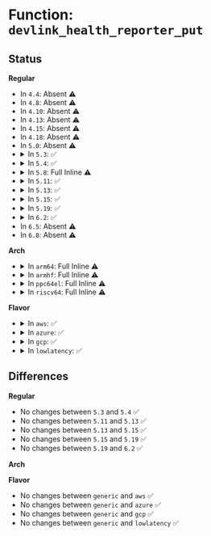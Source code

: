 # Function: <code>devlink_health_reporter_put</code>

## Status
<b>Regular</b>
<ul>
<li>
In <code>4.4</code>: Absent ⚠️
</li>
<li>
In <code>4.8</code>: Absent ⚠️
</li>
<li>
In <code>4.10</code>: Absent ⚠️
</li>
<li>
In <code>4.13</code>: Absent ⚠️
</li>
<li>
In <code>4.15</code>: Absent ⚠️
</li>
<li>
In <code>4.18</code>: Absent ⚠️
</li>
<li>
In <code>5.0</code>: Absent ⚠️
</li>
<li>
<details>
<summary>In <code>5.3</code>: ✅</summary>

```c
void devlink_health_reporter_put(struct devlink_health_reporter *reporter);
```

**Collision:** Unique Static

**Inline:** No

**Transformation:** False

**Instances:**

```
In net/core/devlink.c (ffffffff81946290)
Location: net/core/devlink.c:4862
Inline: False
Direct callers:
  - net/core/devlink.c:devlink_nl_cmd_health_reporter_dump_clear_doit
  - net/core/devlink.c:devlink_nl_cmd_health_reporter_dump_clear_doit
  - net/core/devlink.c:devlink_nl_cmd_health_reporter_dump_get_dumpit
  - net/core/devlink.c:devlink_nl_cmd_health_reporter_diagnose_doit
  - net/core/devlink.c:devlink_nl_cmd_health_reporter_diagnose_doit
  - net/core/devlink.c:devlink_nl_cmd_health_reporter_diagnose_doit
  - net/core/devlink.c:devlink_nl_cmd_health_reporter_recover_doit
  - net/core/devlink.c:devlink_nl_cmd_health_reporter_set_doit
  - net/core/devlink.c:devlink_nl_cmd_health_reporter_set_doit
  - net/core/devlink.c:devlink_nl_cmd_health_reporter_get_doit
```
**Symbols:**

```
ffffffff81946290-ffffffff819462ae: devlink_health_reporter_put (STB_LOCAL)
```
</details>
</li>
<li>
<details>
<summary>In <code>5.4</code>: ✅</summary>

```c
void devlink_health_reporter_put(struct devlink_health_reporter *reporter);
```

**Collision:** Unique Static

**Inline:** No

**Transformation:** False

**Instances:**

```
In net/core/devlink.c (ffffffff8197b220)
Location: net/core/devlink.c:4918
Inline: False
Direct callers:
  - net/core/devlink.c:devlink_nl_cmd_health_reporter_dump_clear_doit
  - net/core/devlink.c:devlink_nl_cmd_health_reporter_dump_clear_doit
  - net/core/devlink.c:devlink_nl_cmd_health_reporter_dump_get_dumpit
  - net/core/devlink.c:devlink_nl_cmd_health_reporter_diagnose_doit
  - net/core/devlink.c:devlink_nl_cmd_health_reporter_diagnose_doit
  - net/core/devlink.c:devlink_nl_cmd_health_reporter_diagnose_doit
  - net/core/devlink.c:devlink_nl_cmd_health_reporter_recover_doit
  - net/core/devlink.c:devlink_nl_cmd_health_reporter_set_doit
  - net/core/devlink.c:devlink_nl_cmd_health_reporter_set_doit
  - net/core/devlink.c:devlink_nl_cmd_health_reporter_get_doit
```
**Symbols:**

```
ffffffff8197b220-ffffffff8197b23e: devlink_health_reporter_put (STB_LOCAL)
```
</details>
</li>
<li>
<details>
<summary>In <code>5.8</code>: Full Inline ⚠️</summary>

**Collision:** Unique Static

**Inline:** Full

**Transformation:** False

**Instances:**

```
In net/core/devlink.c (ffffffff81a5a057)
Location: net/core/devlink.c:5512
Inline: True
Inline callers:
  - net/core/devlink.c:devlink_nl_cmd_health_reporter_dump_clear_doit
  - net/core/devlink.c:devlink_nl_cmd_health_reporter_dump_clear_doit
  - net/core/devlink.c:devlink_nl_cmd_health_reporter_dump_get_dumpit
  - net/core/devlink.c:devlink_nl_cmd_health_reporter_diagnose_doit
  - net/core/devlink.c:devlink_nl_cmd_health_reporter_diagnose_doit
  - net/core/devlink.c:devlink_nl_cmd_health_reporter_diagnose_doit
  - net/core/devlink.c:devlink_nl_cmd_health_reporter_recover_doit
  - net/core/devlink.c:devlink_nl_cmd_health_reporter_set_doit
  - net/core/devlink.c:devlink_nl_cmd_health_reporter_set_doit
  - net/core/devlink.c:devlink_nl_cmd_health_reporter_get_doit
```
</details>
</li>
<li>
<details>
<summary>In <code>5.11</code>: ✅</summary>

```c
void devlink_health_reporter_put(struct devlink_health_reporter *reporter);
```

**Collision:** Unique Static

**Inline:** No

**Transformation:** False

**Instances:**

```
In net/core/devlink.c (ffffffff81a58f90)
Location: net/core/devlink.c:5991
Inline: False
Direct callers:
  - net/core/devlink.c:devlink_nl_cmd_health_reporter_test_doit
  - net/core/devlink.c:devlink_nl_cmd_health_reporter_test_doit
  - net/core/devlink.c:devlink_nl_cmd_health_reporter_dump_clear_doit
  - net/core/devlink.c:devlink_nl_cmd_health_reporter_dump_clear_doit
  - net/core/devlink.c:devlink_nl_cmd_health_reporter_dump_get_dumpit
  - net/core/devlink.c:devlink_nl_cmd_health_reporter_diagnose_doit
  - net/core/devlink.c:devlink_nl_cmd_health_reporter_diagnose_doit
  - net/core/devlink.c:devlink_nl_cmd_health_reporter_diagnose_doit
  - net/core/devlink.c:devlink_nl_cmd_health_reporter_recover_doit
  - net/core/devlink.c:devlink_nl_cmd_health_reporter_set_doit
  - net/core/devlink.c:devlink_nl_cmd_health_reporter_set_doit
  - net/core/devlink.c:devlink_nl_cmd_health_reporter_get_doit
  - net/core/devlink.c:devlink_port_health_reporter_destroy
  - net/core/devlink.c:devlink_health_reporter_destroy
```
**Symbols:**

```
ffffffff81a58f90-ffffffff81a59048: devlink_health_reporter_put (STB_LOCAL)
```
</details>
</li>
<li>
<details>
<summary>In <code>5.13</code>: ✅</summary>

```c
void devlink_health_reporter_put(struct devlink_health_reporter *reporter);
```

**Collision:** Unique Static

**Inline:** No

**Transformation:** False

**Instances:**

```
In net/core/devlink.c (ffffffff81a3bdb0)
Location: net/core/devlink.c:6194
Inline: False
Direct callers:
  - net/core/devlink.c:devlink_nl_cmd_health_reporter_test_doit
  - net/core/devlink.c:devlink_nl_cmd_health_reporter_test_doit
  - net/core/devlink.c:devlink_nl_cmd_health_reporter_dump_clear_doit
  - net/core/devlink.c:devlink_nl_cmd_health_reporter_dump_clear_doit
  - net/core/devlink.c:devlink_nl_cmd_health_reporter_dump_get_dumpit
  - net/core/devlink.c:devlink_nl_cmd_health_reporter_diagnose_doit
  - net/core/devlink.c:devlink_nl_cmd_health_reporter_diagnose_doit
  - net/core/devlink.c:devlink_nl_cmd_health_reporter_diagnose_doit
  - net/core/devlink.c:devlink_nl_cmd_health_reporter_recover_doit
  - net/core/devlink.c:devlink_nl_cmd_health_reporter_set_doit
  - net/core/devlink.c:devlink_nl_cmd_health_reporter_set_doit
  - net/core/devlink.c:devlink_nl_cmd_health_reporter_get_doit
  - net/core/devlink.c:devlink_port_health_reporter_destroy
  - net/core/devlink.c:devlink_health_reporter_destroy
```
**Symbols:**

```
ffffffff81a3bdb0-ffffffff81a3be68: devlink_health_reporter_put (STB_LOCAL)
```
</details>
</li>
<li>
<details>
<summary>In <code>5.15</code>: ✅</summary>

```c
void devlink_health_reporter_put(struct devlink_health_reporter *reporter);
```

**Collision:** Unique Static

**Inline:** No

**Transformation:** False

**Instances:**

```
In net/core/devlink.c (ffffffff81af3030)
Location: net/core/devlink.c:6807
Inline: False
Direct callers:
  - net/core/devlink.c:devlink_nl_cmd_health_reporter_test_doit
  - net/core/devlink.c:devlink_nl_cmd_health_reporter_test_doit
  - net/core/devlink.c:devlink_nl_cmd_health_reporter_dump_clear_doit
  - net/core/devlink.c:devlink_nl_cmd_health_reporter_dump_clear_doit
  - net/core/devlink.c:devlink_nl_cmd_health_reporter_dump_get_dumpit
  - net/core/devlink.c:devlink_nl_cmd_health_reporter_diagnose_doit
  - net/core/devlink.c:devlink_nl_cmd_health_reporter_diagnose_doit
  - net/core/devlink.c:devlink_nl_cmd_health_reporter_diagnose_doit
  - net/core/devlink.c:devlink_nl_cmd_health_reporter_recover_doit
  - net/core/devlink.c:devlink_nl_cmd_health_reporter_set_doit
  - net/core/devlink.c:devlink_nl_cmd_health_reporter_set_doit
  - net/core/devlink.c:devlink_nl_cmd_health_reporter_get_doit
  - net/core/devlink.c:devlink_port_health_reporter_destroy
  - net/core/devlink.c:devlink_health_reporter_destroy
```
**Symbols:**

```
ffffffff81af3030-ffffffff81af30e8: devlink_health_reporter_put (STB_LOCAL)
```
</details>
</li>
<li>
<details>
<summary>In <code>5.19</code>: ✅</summary>

```c
void devlink_health_reporter_put(struct devlink_health_reporter *reporter);
```

**Collision:** Unique Static

**Inline:** No

**Transformation:** False

**Instances:**

```
In net/core/devlink.c (ffffffff81c79360)
Location: net/core/devlink.c:7299
Inline: False
Direct callers:
  - net/core/devlink.c:devlink_nl_cmd_health_reporter_test_doit
  - net/core/devlink.c:devlink_nl_cmd_health_reporter_test_doit
  - net/core/devlink.c:devlink_nl_cmd_health_reporter_dump_clear_doit
  - net/core/devlink.c:devlink_nl_cmd_health_reporter_dump_clear_doit
  - net/core/devlink.c:devlink_nl_cmd_health_reporter_dump_get_dumpit
  - net/core/devlink.c:devlink_nl_cmd_health_reporter_diagnose_doit
  - net/core/devlink.c:devlink_nl_cmd_health_reporter_diagnose_doit
  - net/core/devlink.c:devlink_nl_cmd_health_reporter_diagnose_doit
  - net/core/devlink.c:devlink_nl_cmd_health_reporter_recover_doit
  - net/core/devlink.c:devlink_nl_cmd_health_reporter_set_doit
  - net/core/devlink.c:devlink_nl_cmd_health_reporter_set_doit
  - net/core/devlink.c:devlink_nl_cmd_health_reporter_get_doit
  - net/core/devlink.c:devlink_port_health_reporter_destroy
  - net/core/devlink.c:devlink_health_reporter_destroy
```
**Symbols:**

```
ffffffff81c79360-ffffffff81c7943a: devlink_health_reporter_put (STB_LOCAL)
```
</details>
</li>
<li>
<details>
<summary>In <code>6.2</code>: ✅</summary>

```c
void devlink_health_reporter_put(struct devlink_health_reporter *reporter);
```

**Collision:** Unique Static

**Inline:** No

**Transformation:** False

**Instances:**

```
In net/core/devlink.c (ffffffff81e322d0)
Location: net/core/devlink.c:7854
Inline: False
Direct callers:
  - net/core/devlink.c:devlink_nl_cmd_health_reporter_test_doit
  - net/core/devlink.c:devlink_nl_cmd_health_reporter_test_doit
  - net/core/devlink.c:devlink_nl_cmd_health_reporter_dump_clear_doit
  - net/core/devlink.c:devlink_nl_cmd_health_reporter_dump_clear_doit
  - net/core/devlink.c:devlink_nl_cmd_health_reporter_dump_get_dumpit
  - net/core/devlink.c:devlink_nl_cmd_health_reporter_diagnose_doit
  - net/core/devlink.c:devlink_nl_cmd_health_reporter_diagnose_doit
  - net/core/devlink.c:devlink_nl_cmd_health_reporter_diagnose_doit
  - net/core/devlink.c:devlink_nl_cmd_health_reporter_recover_doit
  - net/core/devlink.c:devlink_nl_cmd_health_reporter_set_doit
  - net/core/devlink.c:devlink_nl_cmd_health_reporter_set_doit
  - net/core/devlink.c:devlink_nl_cmd_health_reporter_get_doit
  - net/core/devlink.c:devlink_port_health_reporter_destroy
  - net/core/devlink.c:devlink_health_reporter_destroy
```
**Symbols:**

```
ffffffff81e322d0-ffffffff81e323aa: devlink_health_reporter_put (STB_LOCAL)
```
</details>
</li>
<li>
In <code>6.5</code>: Absent ⚠️
</li>
<li>
In <code>6.8</code>: Absent ⚠️
</li>
</ul>
<b>Arch</b>
<ul>
<li>
<details>
<summary>In <code>arm64</code>: Full Inline ⚠️</summary>

**Collision:** Unique Static

**Inline:** Full

**Transformation:** False

**Instances:**

```
In net/core/devlink.c (ffff800010c23f44)
Location: net/core/devlink.c:4918
Inline: True
Inline callers:
  - net/core/devlink.c:devlink_nl_cmd_health_reporter_dump_clear_doit
  - net/core/devlink.c:devlink_nl_cmd_health_reporter_dump_clear_doit
  - net/core/devlink.c:devlink_nl_cmd_health_reporter_dump_get_dumpit
  - net/core/devlink.c:devlink_nl_cmd_health_reporter_diagnose_doit
  - net/core/devlink.c:devlink_nl_cmd_health_reporter_diagnose_doit
  - net/core/devlink.c:devlink_nl_cmd_health_reporter_diagnose_doit
  - net/core/devlink.c:devlink_nl_cmd_health_reporter_recover_doit
  - net/core/devlink.c:devlink_nl_cmd_health_reporter_set_doit
  - net/core/devlink.c:devlink_nl_cmd_health_reporter_set_doit
  - net/core/devlink.c:devlink_nl_cmd_health_reporter_get_doit
```
</details>
</li>
<li>
<details>
<summary>In <code>armhf</code>: Full Inline ⚠️</summary>

**Collision:** Unique Static

**Inline:** Full

**Transformation:** False

**Instances:**

```
In net/core/devlink.c (c0d3b474)
Location: net/core/devlink.c:4918
Inline: True
Inline callers:
  - net/core/devlink.c:devlink_nl_cmd_health_reporter_dump_clear_doit
  - net/core/devlink.c:devlink_nl_cmd_health_reporter_dump_clear_doit
  - net/core/devlink.c:devlink_nl_cmd_health_reporter_dump_get_dumpit
  - net/core/devlink.c:devlink_nl_cmd_health_reporter_diagnose_doit
  - net/core/devlink.c:devlink_nl_cmd_health_reporter_diagnose_doit
  - net/core/devlink.c:devlink_nl_cmd_health_reporter_diagnose_doit
  - net/core/devlink.c:devlink_nl_cmd_health_reporter_recover_doit
  - net/core/devlink.c:devlink_nl_cmd_health_reporter_set_doit
  - net/core/devlink.c:devlink_nl_cmd_health_reporter_set_doit
  - net/core/devlink.c:devlink_nl_cmd_health_reporter_get_doit
```
</details>
</li>
<li>
<details>
<summary>In <code>ppc64el</code>: Full Inline ⚠️</summary>

**Collision:** Unique Static

**Inline:** Full

**Transformation:** False

**Instances:**

```
In net/core/devlink.c (c000000000d17638)
Location: net/core/devlink.c:4918
Inline: True
Inline callers:
  - net/core/devlink.c:devlink_nl_cmd_health_reporter_dump_clear_doit
  - net/core/devlink.c:devlink_nl_cmd_health_reporter_dump_clear_doit
  - net/core/devlink.c:devlink_nl_cmd_health_reporter_dump_get_dumpit
  - net/core/devlink.c:devlink_nl_cmd_health_reporter_diagnose_doit
  - net/core/devlink.c:devlink_nl_cmd_health_reporter_diagnose_doit
  - net/core/devlink.c:devlink_nl_cmd_health_reporter_diagnose_doit
  - net/core/devlink.c:devlink_nl_cmd_health_reporter_recover_doit
  - net/core/devlink.c:devlink_nl_cmd_health_reporter_set_doit
  - net/core/devlink.c:devlink_nl_cmd_health_reporter_set_doit
  - net/core/devlink.c:devlink_nl_cmd_health_reporter_get_doit
```
</details>
</li>
<li>
<details>
<summary>In <code>riscv64</code>: Full Inline ⚠️</summary>

**Collision:** Unique Static

**Inline:** Full

**Transformation:** False

**Instances:**

```
In net/core/devlink.c (ffffffe00079c26a)
Location: net/core/devlink.c:4918
Inline: True
Inline callers:
  - net/core/devlink.c:devlink_nl_cmd_health_reporter_dump_clear_doit
  - net/core/devlink.c:devlink_nl_cmd_health_reporter_dump_clear_doit
  - net/core/devlink.c:devlink_nl_cmd_health_reporter_dump_get_dumpit
  - net/core/devlink.c:devlink_nl_cmd_health_reporter_diagnose_doit
  - net/core/devlink.c:devlink_nl_cmd_health_reporter_diagnose_doit
  - net/core/devlink.c:devlink_nl_cmd_health_reporter_diagnose_doit
  - net/core/devlink.c:devlink_nl_cmd_health_reporter_recover_doit
  - net/core/devlink.c:devlink_nl_cmd_health_reporter_set_doit
  - net/core/devlink.c:devlink_nl_cmd_health_reporter_set_doit
  - net/core/devlink.c:devlink_nl_cmd_health_reporter_get_doit
```
</details>
</li>
</ul>
<b>Flavor</b>
<ul>
<li>
<details>
<summary>In <code>aws</code>: ✅</summary>

```c
void devlink_health_reporter_put(struct devlink_health_reporter *reporter);
```

**Collision:** Unique Static

**Inline:** No

**Transformation:** False

**Instances:**

```
In net/core/devlink.c (ffffffff8191b090)
Location: net/core/devlink.c:4918
Inline: False
Direct callers:
  - net/core/devlink.c:devlink_nl_cmd_health_reporter_dump_clear_doit
  - net/core/devlink.c:devlink_nl_cmd_health_reporter_dump_clear_doit
  - net/core/devlink.c:devlink_nl_cmd_health_reporter_dump_get_dumpit
  - net/core/devlink.c:devlink_nl_cmd_health_reporter_diagnose_doit
  - net/core/devlink.c:devlink_nl_cmd_health_reporter_diagnose_doit
  - net/core/devlink.c:devlink_nl_cmd_health_reporter_diagnose_doit
  - net/core/devlink.c:devlink_nl_cmd_health_reporter_recover_doit
  - net/core/devlink.c:devlink_nl_cmd_health_reporter_set_doit
  - net/core/devlink.c:devlink_nl_cmd_health_reporter_set_doit
  - net/core/devlink.c:devlink_nl_cmd_health_reporter_get_doit
```
**Symbols:**

```
ffffffff8191b090-ffffffff8191b0ae: devlink_health_reporter_put (STB_LOCAL)
```
</details>
</li>
<li>
<details>
<summary>In <code>azure</code>: ✅</summary>

```c
void devlink_health_reporter_put(struct devlink_health_reporter *reporter);
```

**Collision:** Unique Static

**Inline:** No

**Transformation:** False

**Instances:**

```
In net/core/devlink.c (ffffffff818d4e40)
Location: net/core/devlink.c:4918
Inline: False
Direct callers:
  - net/core/devlink.c:devlink_nl_cmd_health_reporter_dump_clear_doit
  - net/core/devlink.c:devlink_nl_cmd_health_reporter_dump_clear_doit
  - net/core/devlink.c:devlink_nl_cmd_health_reporter_dump_get_dumpit
  - net/core/devlink.c:devlink_nl_cmd_health_reporter_diagnose_doit
  - net/core/devlink.c:devlink_nl_cmd_health_reporter_diagnose_doit
  - net/core/devlink.c:devlink_nl_cmd_health_reporter_diagnose_doit
  - net/core/devlink.c:devlink_nl_cmd_health_reporter_recover_doit
  - net/core/devlink.c:devlink_nl_cmd_health_reporter_set_doit
  - net/core/devlink.c:devlink_nl_cmd_health_reporter_set_doit
  - net/core/devlink.c:devlink_nl_cmd_health_reporter_get_doit
```
**Symbols:**

```
ffffffff818d4e40-ffffffff818d4e5e: devlink_health_reporter_put (STB_LOCAL)
```
</details>
</li>
<li>
<details>
<summary>In <code>gcp</code>: ✅</summary>

```c
void devlink_health_reporter_put(struct devlink_health_reporter *reporter);
```

**Collision:** Unique Static

**Inline:** No

**Transformation:** False

**Instances:**

```
In net/core/devlink.c (ffffffff8196c220)
Location: net/core/devlink.c:4918
Inline: False
Direct callers:
  - net/core/devlink.c:devlink_nl_cmd_health_reporter_dump_clear_doit
  - net/core/devlink.c:devlink_nl_cmd_health_reporter_dump_clear_doit
  - net/core/devlink.c:devlink_nl_cmd_health_reporter_dump_get_dumpit
  - net/core/devlink.c:devlink_nl_cmd_health_reporter_diagnose_doit
  - net/core/devlink.c:devlink_nl_cmd_health_reporter_diagnose_doit
  - net/core/devlink.c:devlink_nl_cmd_health_reporter_diagnose_doit
  - net/core/devlink.c:devlink_nl_cmd_health_reporter_recover_doit
  - net/core/devlink.c:devlink_nl_cmd_health_reporter_set_doit
  - net/core/devlink.c:devlink_nl_cmd_health_reporter_set_doit
  - net/core/devlink.c:devlink_nl_cmd_health_reporter_get_doit
```
**Symbols:**

```
ffffffff8196c220-ffffffff8196c23e: devlink_health_reporter_put (STB_LOCAL)
```
</details>
</li>
<li>
<details>
<summary>In <code>lowlatency</code>: ✅</summary>

```c
void devlink_health_reporter_put(struct devlink_health_reporter *reporter);
```

**Collision:** Unique Static

**Inline:** No

**Transformation:** False

**Instances:**

```
In net/core/devlink.c (ffffffff8198e6a0)
Location: net/core/devlink.c:4918
Inline: False
Direct callers:
  - net/core/devlink.c:devlink_nl_cmd_health_reporter_dump_clear_doit
  - net/core/devlink.c:devlink_nl_cmd_health_reporter_dump_clear_doit
  - net/core/devlink.c:devlink_nl_cmd_health_reporter_dump_get_dumpit
  - net/core/devlink.c:devlink_nl_cmd_health_reporter_diagnose_doit
  - net/core/devlink.c:devlink_nl_cmd_health_reporter_diagnose_doit
  - net/core/devlink.c:devlink_nl_cmd_health_reporter_diagnose_doit
  - net/core/devlink.c:devlink_nl_cmd_health_reporter_recover_doit
  - net/core/devlink.c:devlink_nl_cmd_health_reporter_set_doit
  - net/core/devlink.c:devlink_nl_cmd_health_reporter_set_doit
  - net/core/devlink.c:devlink_nl_cmd_health_reporter_get_doit
```
**Symbols:**

```
ffffffff8198e6a0-ffffffff8198e6be: devlink_health_reporter_put (STB_LOCAL)
```
</details>
</li>
</ul>

## Differences
<b>Regular</b>
<ul>
<li>
No changes between <code>5.3</code> and <code>5.4</code> ✅
</li>
<li>
No changes between <code>5.11</code> and <code>5.13</code> ✅
</li>
<li>
No changes between <code>5.13</code> and <code>5.15</code> ✅
</li>
<li>
No changes between <code>5.15</code> and <code>5.19</code> ✅
</li>
<li>
No changes between <code>5.19</code> and <code>6.2</code> ✅
</li>
</ul>
<b>Arch</b>
<ul>
</ul>
<b>Flavor</b>
<ul>
<li>
No changes between <code>generic</code> and <code>aws</code> ✅
</li>
<li>
No changes between <code>generic</code> and <code>azure</code> ✅
</li>
<li>
No changes between <code>generic</code> and <code>gcp</code> ✅
</li>
<li>
No changes between <code>generic</code> and <code>lowlatency</code> ✅
</li>
</ul>

